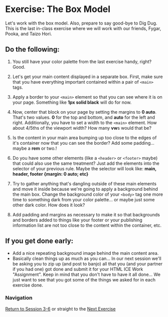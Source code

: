 # Exercise: The Box Model

Let's work with the box model.  Also, prepare to say good-bye to Dig Dug.  This is the last in-class exercise where we will work with our friends, Fygar, Pooka, and Taizo Hori.

## Do the following:

1. You still have your color palette from the last exercise handy, right?  Good.

1. Let's get your main content displayed in a separate box.  First, make sure that you have everything important contained within a pair of `<main>` tags.

1. Apply a border to your `<main>` element so that you can see where it is on your page.  Something like **1px solid black** will do for now.

1. Now, center that block on your page by setting the margins to **0 auto**.  That's two values.  **0** for the top and bottom, and **auto** for the left and right.  Additionally, you have to set a width to the `<main>` element.  How about 4/5ths of the viewport width?  How many **vw**s would that be?

1. Is the content in your main area bumping up too close to the edges of it's container now that you can see the border?  Add some padding... maybe a **rem** or two.!

1. Do you have some other elements (like a `<header>` or `<footer>` maybe) that could also use the same treatment?  Just add the elements into the selector of your previous rule.  Maybe the selector will look like: **main, header, footer {margin: 0 auto; etc}**

1. Try to gather anything that's dangling outside of these main elements and move it inside because we're going to apply a background behind the main box.  Change the background color of your `<body>` tag one more time to something dark from your color palette... or maybe just some other dark color.  How does it look?

1. Add padding and margins as necessary to make it so that backgrounds and borders added to things like your footer or your publishing information list are not too close to the content within the container, etc.

## If you get done early:
- Add a nice repeating background image behind the main content area.
- Basically clean things up as much as you can... In our next session we'll be asking you to zip up (and post to banjo) all that you (and your partner if you had one) got done and submit it for your HTML ICE Work "Assignment".  Keep in mind that you don't have to have it all done... We just want to see that you got some of the things we asked for in each exercise done.

### Navigation
[Return to Session 3-6](../sessions/3-6.md) or straight to the [Next Exercise](boxmodel.md)
